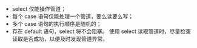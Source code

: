 - select 仅能操作管道；
- 每个 case 语句仅能处理一个管道，要么读要么写；
- 多个 case 语句的执行顺序是随机的；
- 存在 default 语句，select 将不会阻塞。
使用 select 读取管道时，尽量检查读取是否成功，以便及时发现管道异常。